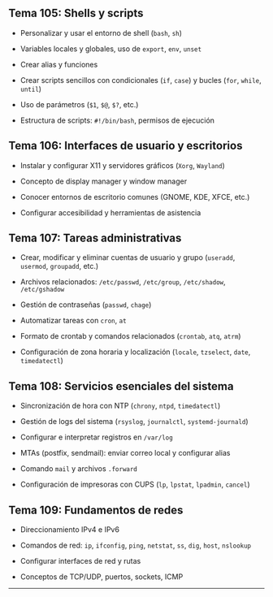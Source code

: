 ## Tema 105: Shells y scripts

- Personalizar y usar el entorno de shell (`bash`, `sh`)
    
- Variables locales y globales, uso de `export`, `env`, `unset`
    
- Crear alias y funciones
    
- Crear scripts sencillos con condicionales (`if`, `case`) y bucles (`for`, `while`, `until`)
    
- Uso de parámetros (`$1`, `$@`, `$?`, etc.)
    
- Estructura de scripts: `#!/bin/bash`, permisos de ejecución
    

## Tema 106: Interfaces de usuario y escritorios

- Instalar y configurar X11 y servidores gráficos (`Xorg`, `Wayland`)
    
- Concepto de display manager y window manager
    
- Conocer entornos de escritorio comunes (GNOME, KDE, XFCE, etc.)
    
- Configurar accesibilidad y herramientas de asistencia
    

## Tema 107: Tareas administrativas

- Crear, modificar y eliminar cuentas de usuario y grupo (`useradd`, `usermod`, `groupadd`, etc.)
    
- Archivos relacionados: `/etc/passwd`, `/etc/group`, `/etc/shadow`, `/etc/gshadow`
    
- Gestión de contraseñas (`passwd`, `chage`)
    
- Automatizar tareas con `cron`, `at`
    
- Formato de crontab y comandos relacionados (`crontab`, `atq`, `atrm`)
    
- Configuración de zona horaria y localización (`locale`, `tzselect`, `date`, `timedatectl`)
    

## Tema 108: Servicios esenciales del sistema

- Sincronización de hora con NTP (`chrony`, `ntpd`, `timedatectl`)
    
- Gestión de logs del sistema (`rsyslog`, `journalctl`, `systemd-journald`)
    
- Configurar e interpretar registros en `/var/log`
    
- MTAs (postfix, sendmail): enviar correo local y configurar alias
    
- Comando `mail` y archivos `.forward`
    
- Configuración de impresoras con CUPS (`lp`, `lpstat`, `lpadmin`, `cancel`)
    

## Tema 109: Fundamentos de redes

- Direccionamiento IPv4 e IPv6
    
- Comandos de red: `ip`, `ifconfig`, `ping`, `netstat`, `ss`, `dig`, `host`, `nslookup`
    
- Configurar interfaces de red y rutas
    
- Conceptos de TCP/UDP, puertos, sockets, ICMP
    

---